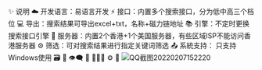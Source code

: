 ✨ 说明
☁️ 开发语言：易语言开发
⚡ 接口：内置多个搜索接口，分为低中高三个档位
💻 导出：搜索结果可导出excel+txt，名称+磁力链地址
📚 引擎：不定时更换搜索接口引擎
💾 服务器：内置2个香港+1个美国服务器，有些区域ISP不能访问香港服务器
⚙️ 筛选：可对搜索结果进行指定关键词筛选
📤 系統支持： 只支持Windows使用
🗃️ 
🎨 
👁️‍🗨️ 
🚀 
👩‍👧‍👦 
⚙️ 
🔗 
![QQ截图20220207152220](https://user-images.githubusercontent.com/37865291/152742820-43ae1fa5-00ef-4fb3-b4eb-9035edbe4fd0.jpg)
